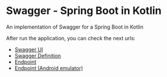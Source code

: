 # Swagger - Spring Boot in Kotlin

An implementation of Swagger for a Spring Boot in Kotlin

After run the application, you can check the next urls:
- [Swagger UI](http://localhost:8080/swagger-ui.html)
- [Swagger Definition](http://localhost:8080/v2/api-docs)
- [Endpoint](http://localhost:8080/companies)
- [Endpoint (Android emulator)](http://10.0.2.2:8080/companies)
